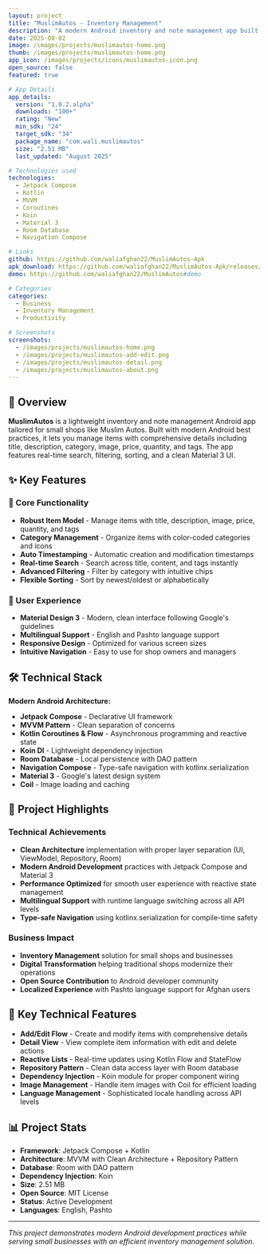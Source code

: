 ```yaml
---
layout: project
title: "MuslimAutos - Inventory Management"
description: "A modern Android inventory and note management app built with Jetpack Compose, MVVM architecture, and Koin DI for small shops like Muslim Autos."
date: 2025-08-02
image: /images/projects/muslimautos-home.png
thumb: /images/projects/muslimautos-home.png
app_icon: /images/projects/icons/muslimautos-icon.png
open_source: false
featured: true

# App Details
app_details:
  version: "1.0.2.alpha"
  downloads: "100+"
  rating: "New"
  min_sdk: "24"
  target_sdk: "34"
  package_name: "com.wali.muslimautos"
  size: "2.51 MB"
  last_updated: "August 2025"

# Technologies used
technologies:
  - Jetpack Compose
  - Kotlin
  - MVVM
  - Coroutines
  - Koin
  - Material 3
  - Room Database
  - Navigation Compose

# Links
github: https://github.com/waliafghan22/MuslimAutos-Apk
apk_download: https://github.com/waliafghan22/MuslimAutos-Apk/releases/download/1.0.2.alpha/MuslimAutos-v1.2-release.apk
demo: https://github.com/waliafghan22/MuslimAutos#demo

# Categories
categories:
  - Business
  - Inventory Management
  - Productivity

# Screenshots
screenshots:
  - /images/projects/muslimautos-home.png
  - /images/projects/muslimautos-add-edit.png
  - /images/projects/muslimautos-detail.png
  - /images/projects/muslimautos-about.png
---
```


## 📱 Overview

**MuslimAutos** is a lightweight inventory and note management Android app tailored for small shops like Muslim Autos. Built with modern Android best practices, it lets you manage items with comprehensive details including title, description, category, image, price, quantity, and tags. The app features real-time search, filtering, sorting, and a clean Material 3 UI.

## ✨ Key Features

### 🎯 Core Functionality
- **Robust Item Model** - Manage items with title, description, image, price, quantity, and tags
- **Category Management** - Organize items with color-coded categories and icons
- **Auto Timestamping** - Automatic creation and modification timestamps
- **Real-time Search** - Search across title, content, and tags instantly
- **Advanced Filtering** - Filter by category with intuitive chips
- **Flexible Sorting** - Sort by newest/oldest or alphabetically

### 🎨 User Experience
- **Material Design 3** - Modern, clean interface following Google's guidelines
- **Multilingual Support** - English and Pashto language support
- **Responsive Design** - Optimized for various screen sizes
- **Intuitive Navigation** - Easy to use for shop owners and managers

## 🛠️ Technical Stack

**Modern Android Architecture:**
- **Jetpack Compose** - Declarative UI framework
- **MVVM Pattern** - Clean separation of concerns
- **Kotlin Coroutines & Flow** - Asynchronous programming and reactive state
- **Koin DI** - Lightweight dependency injection
- **Room Database** - Local persistence with DAO pattern
- **Navigation Compose** - Type-safe navigation with kotlinx.serialization
- **Material 3** - Google's latest design system
- **Coil** - Image loading and caching

## 🌟 Project Highlights

### Technical Achievements
- **Clean Architecture** implementation with proper layer separation (UI, ViewModel, Repository, Room)
- **Modern Android Development** practices with Jetpack Compose and Material 3
- **Performance Optimized** for smooth user experience with reactive state management
- **Multilingual Support** with runtime language switching across all API levels
- **Type-safe Navigation** using kotlinx.serialization for compile-time safety

### Business Impact
- **Inventory Management** solution for small shops and businesses
- **Digital Transformation** helping traditional shops modernize their operations
- **Open Source Contribution** to Android developer community
- **Localized Experience** with Pashto language support for Afghan users

## 🚀 Key Technical Features

- **Add/Edit Flow** - Create and modify items with comprehensive details
- **Detail View** - View complete item information with edit and delete actions
- **Reactive Lists** - Real-time updates using Kotlin Flow and StateFlow
- **Repository Pattern** - Clean data access layer with Room database
- **Dependency Injection** - Koin module for proper component wiring
- **Image Management** - Handle item images with Coil for efficient loading
- **Language Management** - Sophisticated locale handling across API levels

## 📊 Project Stats

- **Framework**: Jetpack Compose + Kotlin
- **Architecture**: MVVM with Clean Architecture + Repository Pattern
- **Database**: Room with DAO pattern
- **Dependency Injection**: Koin
- **Size**: 2.51 MB
- **Open Source**: MIT License
- **Status**: Active Development
- **Languages**: English, Pashto

---

*This project demonstrates modern Android development practices while serving small businesses with an efficient inventory management solution.*
